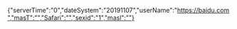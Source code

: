 {"serverTime":"0","dateSystem":"20191107","userName":"https://baidu.com","masT":"","Safari":"","sexid":"1","masl":""}
